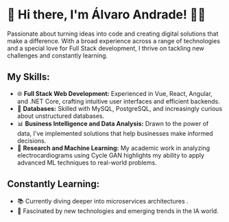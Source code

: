 
# 👋 Hi there, I'm Álvaro Andrade! 👨‍💻

Passionate about turning ideas into code and creating digital solutions that make a difference. With a broad experience across a range of technologies and a special love for Full Stack development, I thrive on tackling new challenges and constantly learning.

##  **My Skills:**
- 🌐 **Full Stack Web Development:** Experienced in Vue, React, Angular, and .NET Core, crafting intuitive user interfaces and efficient backends.
- 💾 **Databases:** Skilled with MySQL, PostgreSQL, and increasingly curious about unstructured databases.
- 📊 **Business Intelligence and Data Analysis:** Drawn to the power of data, I've implemented solutions that help businesses make informed decisions.
- 🔬 **Research and Machine Learning:** My academic work in analyzing electrocardiograms using Cycle GAN highlights my ability to apply advanced ML techniques to real-world problems.

##  **Constantly Learning:**
- 📚 Currently diving deeper into microservices architectures .
- 🤖 Fascinated by new technologies and emerging trends in the IA world.

